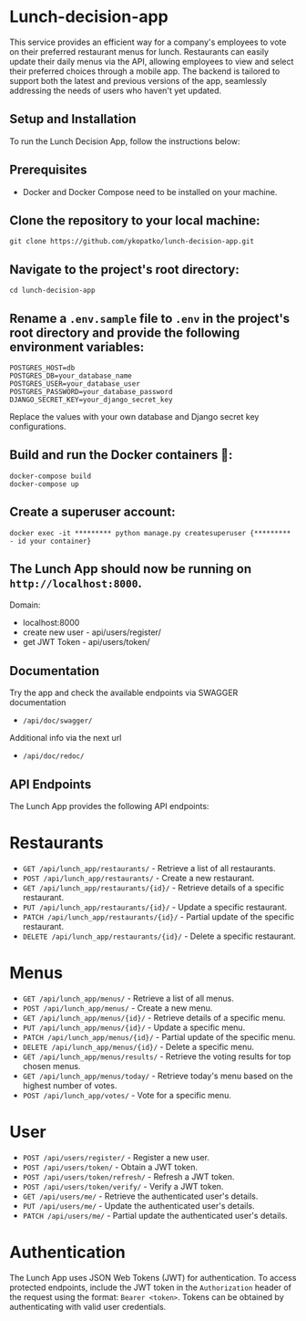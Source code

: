 # Lunch-decision-app #

This service provides an efficient way for a company's employees to vote on their preferred restaurant menus for lunch. Restaurants can easily update their daily menus via the API, allowing employees to view and select their preferred choices through a mobile app. The backend is tailored to support both the latest and previous versions of the app, seamlessly addressing the needs of users who haven't yet updated.

## Setup and Installation ##

To run the Lunch Decision App, follow the instructions below:

## Prerequisites ##

- Docker and Docker Compose need to be installed on your machine.

## Clone the repository to your local machine: ##

   ```
   git clone https://github.com/ykopatko/lunch-decision-app.git
   ```

## Navigate to the project's root directory: ##

   ```
   cd lunch-decision-app
   ```

## Rename a `.env.sample` file to `.env` in the project's root directory and provide the following environment variables: ##

   ```
   POSTGRES_HOST=db
   POSTGRES_DB=your_database_name
   POSTGRES_USER=your_database_user
   POSTGRES_PASSWORD=your_database_password
   DJANGO_SECRET_KEY=your_django_secret_key
   ```

   Replace the values with your own database and Django secret key configurations.


## Build and run the Docker containers 🐳: ##

   ```shell
   docker-compose build
   docker-compose up
   ```

##  Create a superuser account: ##

   ```shell
   docker exec -it ********* python manage.py createsuperuser {********* - id your container}
   ```

## The Lunch App should now be running on `http://localhost:8000`. ##

Domain:
*  localhost:8000
*  create new user - api/users/register/
*  get JWT Token - api/users/token/

## Documentation
Try the app and check the available endpoints via SWAGGER documentation
- `/api/doc/swagger/`

Additional info via the next url
- `/api/doc/redoc/`

## API Endpoints

The Lunch App provides the following API endpoints:

# Restaurants

- `GET /api/lunch_app/restaurants/` - Retrieve a list of all restaurants.
- `POST /api/lunch_app/restaurants/` - Create a new restaurant.
- `GET /api/lunch_app/restaurants/{id}/` - Retrieve details of a specific restaurant.
- `PUT /api/lunch_app/restaurants/{id}/` - Update a specific restaurant.
- `PATCH /api/lunch_app/restaurants/{id}/` - Partial update  of the specific restaurant.
- `DELETE /api/lunch_app/restaurants/{id}/` - Delete a specific restaurant.

# Menus

- `GET /api/lunch_app/menus/` - Retrieve a list of all menus.
- `POST /api/lunch_app/menus/` - Create a new menu.
- `GET /api/lunch_app/menus/{id}/` - Retrieve details of a specific menu.
- `PUT /api/lunch_app/menus/{id}/` - Update a specific menu.
- `PATCH /api/lunch_app/menus/{id}/` - Partial update of the specific menu.
- `DELETE /api/lunch_app/menus/{id}/` - Delete a specific menu.
- `GET /api/lunch_app/menus/results/` - Retrieve the voting results for top chosen menus.
- `GET /api/lunch_app/menus/today/` - Retrieve today's menu based on the highest number of votes.
- `POST /api/lunch_app/votes/` - Vote for a specific menu.

# User

- `POST /api/users/register/` - Register a new user.
- `POST /api/users/token/` - Obtain a JWT token.
- `POST /api/users/token/refresh/` - Refresh a JWT token.
- `POST /api/users/token/verify/` - Verify a JWT token.
- `GET /api/users/me/` - Retrieve the authenticated user's details.
- `PUT /api/users/me/` - Update the authenticated user's details.
- `PATCH /api/users/me/` - Partial update the authenticated user's details.

# Authentication

The Lunch App uses JSON Web Tokens (JWT) for authentication. To access protected endpoints, include the JWT token in the `Authorization` header of the request using the format: `Bearer <token>`. Tokens can be obtained by authenticating with valid user credentials.